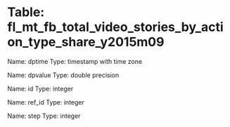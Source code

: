 Table: fl_mt_fb_total_video_stories_by_action_type_share_y2015m09
=================================================================

Name: dptime
Type: timestamp with time zone

Name: dpvalue
Type: double precision

Name: id
Type: integer

Name: ref_id
Type: integer

Name: step
Type: integer

